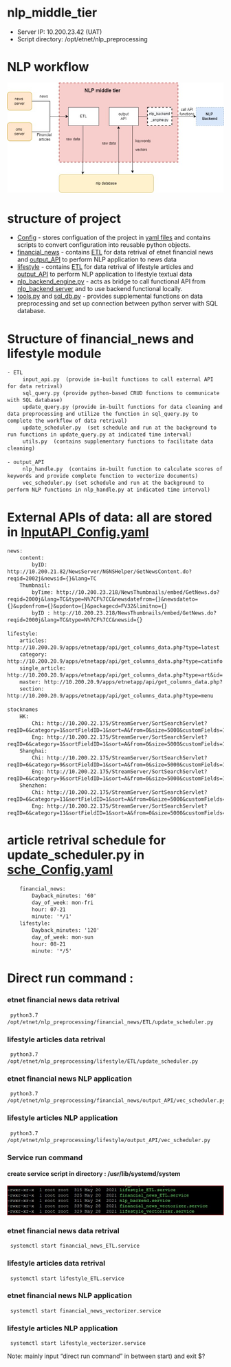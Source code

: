 # nlp_middle_tier

- Server IP: 10.200.23.42 (UAT)
- Script directory:  /opt/etnet/nlp_preprocessing

# NLP workflow
![](pic/nlp_workflow.jpg)


# structure of project
- [Config](https://github.com/etnetapp-dev/nlp_middle_tier/tree/master/Config) - stores configuation of the project in [yaml files](https://github.com/etnetapp-dev/nlp_middle_tier/tree/master/Config/yamls) and contains scripts to convert configuration into reusable python objects.
- [financial_news](https://github.com/etnetapp-dev/nlp_middle_tier/tree/master/financial_news) - contains [ETL](https://github.com/etnetapp-dev/nlp_middle_tier/tree/master/financial_news/ETL) for data retrival of etnet financial news and [output_API](https://github.com/etnetapp-dev/nlp_middle_tier/tree/master/financial_news/output_API) to perform NLP application to news data
- [lifestyle](https://github.com/etnetapp-dev/nlp_middle_tier/tree/master/lifestyle) - contains [ETL](https://github.com/etnetapp-dev/nlp_middle_tier/tree/master/lifestyle/ETL) for data retrival of lifestyle articles and [output_API](https://github.com/etnetapp-dev/nlp_middle_tier/tree/master/flifestyle/output_API) to perform NLP application to lifestyle textual data
- [nlp_backend_engine.py](https://github.com/etnetapp-dev/nlp_middle_tier/blob/master/nlp_backend_engine.py) - acts as bridge to call functional API from [nlp_backend server](https://github.com/etnetapp-dev/nlp_backend) and to use backend functional locally.
- [tools.py](https://github.com/etnetapp-dev/nlp_middle_tier/blob/master/tools.py) and [sql_db.py](https://github.com/etnetapp-dev/nlp_middle_tier/blob/master/sql_db.py) - provides supplemental functions on data preprocessing and set up connection between python server with SQL database. 



# Structure of financial_news and lifestyle module
    - ETL
         input_api.py  (provide in-built functions to call external API for data retrival)
         sql_query.py (provide python-based CRUD functions to communicate with SQL database)
         update_query.py (provide in-built functions for data cleaning and data preprocessing and utilize the function in sql_query.py to complete the workflow of data retrival)
         update_scheduler.py  (set schedule and run at the background to run functions in update_query.py at indicated time interval)
         utils.py  (contains supplementary functions to facilitate data cleaning)         

    - output_API
         nlp_handle.py  (contains in-built function to calculate scores of keywords and provide complete function to vectorize documents)
         vec_scheduler.py (set schedule and run at the background to perform NLP functions in nlp_handle.py at indicated time interval)

         
         
         

# External APIs of data: all are stored in [InputAPI_Config.yaml](https://github.com/etnetapp-dev/nlp_middle_tier/blob/master/Config/yamls/InputAPI_Config.yaml)
    news:
        content:
            byID: http://10.200.21.82/NewsServer/NGNSHelper/GetNewsContent.do?reqid=2002j&newsid={}&lang=TC
        Thumbnail:
            byTime: http://10.200.23.218/NewsThumbnails/embed/GetNews.do?reqid=2000j&lang=TC&type=N%7CF%7CC&newsdatefrom={}&newsdateto={}&updonfrom={}&updonto={}&packagecd=FV32&limitno={}
            byID : http://10.200.23.218/NewsThumbnails/embed/GetNews.do?reqid=2000j&lang=TC&type=N%7CF%7CC&newsid={}
       
    lifestyle:
        articles: http://10.200.20.9/apps/etnetapp/api/get_columns_data.php?type=latest
        category: http://10.200.20.9/apps/etnetapp/api/get_columns_data.php?type=catinfo
        single_article: http://10.200.20.9/apps/etnetapp/api/get_columns_data.php?type=art&id=
        master: http://10.200.20.9/apps/etnetapp/api/get_columns_data.php?
        section: http://10.200.20.9/apps/etnetapp/api/get_columns_data.php?type=menu
       
    stocknames  
        HK:
            Chi: http://10.200.22.175/StreamServer/SortSearchServlet?reqID=6&category=1&sortFieldID=1&sort=A&from=0&size=5000&customFields=1,2
            Eng: http://10.200.22.175/StreamServer/SortSearchServlet?reqID=6&category=1&sortFieldID=1&sort=A&from=0&size=5000&customFields=1,4
        Shanghai:
            Chi: http://10.200.22.175/StreamServer/SortSearchServlet?reqID=6&category=9&sortFieldID=1&sort=A&from=0&size=5000&customFields=1,2
            Eng: http://10.200.22.175/StreamServer/SortSearchServlet?reqID=6&category=9&sortFieldID=1&sort=A&from=0&size=5000&customFields=1,4
        Shenzhen:
            Chi: http://10.200.22.175/StreamServer/SortSearchServlet?reqID=6&category=11&sortFieldID=1&sort=A&from=0&size=5000&customFields=1,2
            Eng: http://10.200.22.175/StreamServer/SortSearchServlet?reqID=6&category=11&sortFieldID=1&sort=A&from=0&size=5000&customFields=1,4

# article retrival schedule for update_scheduler.py in [sche_Config.yaml](https://github.com/etnetapp-dev/nlp_middle_tier/blob/master/Config/yamls/sche_Config.yaml)
        financial_news:  
            Dayback_minutes: '60'
            day_of_week: mon-fri
            hour: 07-21
            minute: '*/1'
        lifestyle:
            Dayback_minutes: '120'
            day_of_week: mon-sun
            hour: 08-21
            minute: '*/5'




#  Direct run command : 
###  etnet financial news data retrival
     python3.7  /opt/etnet/nlp_preprocessing/financial_news/ETL/update_scheduler.py

###  lifestyle articles data retrival
     python3.7  /opt/etnet/nlp_preprocessing/lifestyle/ETL/update_scheduler.py

###  etnet financial news NLP application
     python3.7  /opt/etnet/nlp_preprocessing/financial_news/output_API/vec_scheduler.py
     
###  lifestyle articles NLP application
     python3.7  /opt/etnet/nlp_preprocessing/lifestyle/output_API/vec_scheduler.py


### Service run command
#### create service script in directory : /usr/lib/systemd/system

![](pic/service_scripts.JPG)

###  etnet financial news data retrival
     systemctl start financial_news_ETL.service

###  lifestyle articles data retrival
     systemctl start lifestyle_ETL.service

###  etnet financial news NLP application
     systemctl start financial_news_vectorizer.service
     
###  lifestyle articles NLP application
     systemctl start lifestyle_vectorizer.service

Note: mainly input “direct run command” in between start) and exit $?




